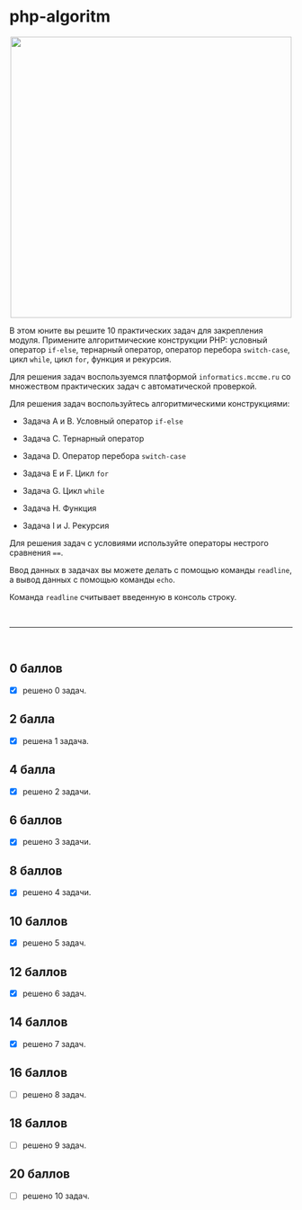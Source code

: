 # php-algoritm

<div style="text-align:center;">
    <img src="https://lms.skillfactory.ru/assets/courseware/v1/4d1d7cd39f7c3c1be9784174e0b27d98/asset-v1:SkillFactory+PHP-2.0+2020+type@asset+block/PHP_16_cover8.svg" style="width: 500px;">
</div>

В этом юните вы решите 10 практических задач для закрепления модуля. Примените алгоритмические конструкции PHP: условный оператор `if-else`, тернарный оператор, оператор перебора `switch-case`, цикл `while`, цикл `for`, функция и рекурсия.

Для решения задач воспользуемся платформой `informatics.mccme.ru` со множеством практических задач с автоматической проверкой.

Для решения задач воспользуйтесь алгоритмическими конструкциями:

- Задача A и B. Условный оператор `if-else`

- Задача C. Тернарный оператор

- Задача D. Оператор перебора `switch-case`

- Задача E и F. Цикл `for`

- Задача G. Цикл `while`

- Задача H. Функция

- Задача I и J. Рекурсия

Для решения задач с условиями используйте операторы нестрого сравнения `==`.

Ввод данных в задачах вы можете делать с помощью команды `readline`, а вывод данных с помощью команды `echo`.

Команда `readline` считывает введенную в консоль строку.

<br>
<hr>
<br>

## 0 баллов

- [x] решено 0 задач.

## 2 балла

- [x] решена 1 задача.

## 4 балла

- [x] решено 2 задачи.

## 6 баллов

- [x] решено 3 задачи.

## 8 баллов

- [x] решено 4 задачи.

## 10 баллов

- [x] решено 5 задач.

## 12 баллов

- [x] решено 6 задач.

## 14 баллов

- [x] решено 7 задач.

## 16 баллов

- [ ] решено 8 задач.

## 18 баллов

- [ ] решено 9 задач.

## 20 баллов

- [ ] решено 10 задач.